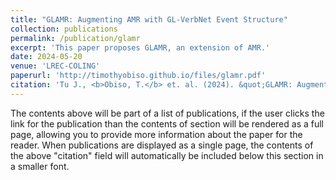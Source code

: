 ```yaml
---
title: "GLAMR: Augmenting AMR with GL-VerbNet Event Structure"
collection: publications
permalink: /publication/glamr
excerpt: 'This paper proposes GLAMR, an extension of AMR.'
date: 2024-05-20
venue: 'LREC-COLING'
paperurl: 'http://timothyobiso.github.io/files/glamr.pdf'
citation: 'Tu J., <b>Obiso, T.</b> et. al. (2024). &quot;GLAMR: Augmenting AMR with GL-VerbNet Event Structure.&quot; <i>Proceedings of LREC-COLING 2024</i>. (to appear)'
---
```


The contents above will be part of a list of publications, if the user clicks the link for the publication than the contents of section will be rendered as a full page, allowing you to provide more information about the paper for the reader. When publications are displayed as a single page, the contents of the above "citation" field will automatically be included below this section in a smaller font.

